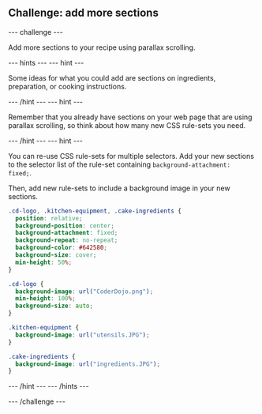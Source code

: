 ## Challenge: add more sections

--- challenge ---

Add more sections to your recipe using parallax scrolling.

--- hints ---
--- hint ---

Some ideas for what you could add are sections on ingredients, preparation, or cooking instructions.

--- /hint ---
--- hint ---

Remember that you already have sections on your web page that are using parallax scrolling, so think about how many new CSS rule-sets you need.

--- /hint ---
--- hint ---

You can re-use CSS rule-sets for multiple selectors. Add your new sections to the selector list of the rule-set containing `background-attachment: fixed;`.

Then, add new rule-sets to include a background image in your new sections.

```css
.cd-logo, .kitchen-equipment, .cake-ingredients {
  position: relative;
  background-position: center;
  background-attachment: fixed;
  background-repeat: no-repeat;
  background-color: #642580;
  background-size: cover;
  min-height: 50%;
}

.cd-logo {
  background-image: url("CoderDojo.png");
  min-height: 100%;
  background-size: auto;
}

.kitchen-equipment {
  background-image: url("utensils.JPG");
}

.cake-ingredients {
  background-image: url("ingredients.JPG");
}
```

--- /hint ---
--- /hints ---

--- /challenge ---
